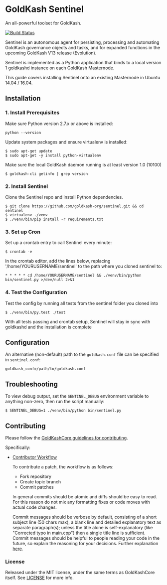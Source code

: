 # GoldKash Sentinel

An all-powerful toolset for GoldKash.

[![Build Status](https://travis-ci.org/goldkash-org/sentinel.svg?branch=master)](https://travis-ci.org/goldkash-org/sentinel)

Sentinel is an autonomous agent for persisting, processing and automating GoldKash governance objects and tasks, and for expanded functions in the upcoming GoldKash V13 release (Evolution).

Sentinel is implemented as a Python application that binds to a local version 1 goldkashd instance on each GoldKash Masternode.

This guide covers installing Sentinel onto an existing Masternode in Ubuntu 14.04 / 16.04.

## Installation

### 1. Install Prerequisites

Make sure Python version 2.7.x or above is installed:

    python --version

Update system packages and ensure virtualenv is installed:

    $ sudo apt-get update
    $ sudo apt-get -y install python-virtualenv

Make sure the local GoldKash daemon running is at least version 1.0 (10100)

    $ goldkash-cli getinfo | grep version

### 2. Install Sentinel

Clone the Sentinel repo and install Python dependencies.

    $ git clone https://github.com/goldkash-org/sentinel.git && cd sentinel
    $ virtualenv ./venv
    $ ./venv/bin/pip install -r requirements.txt

### 3. Set up Cron

Set up a crontab entry to call Sentinel every minute:

    $ crontab -e

In the crontab editor, add the lines below, replacing '/home/YOURUSERNAME/sentinel' to the path where you cloned sentinel to:

    * * * * * cd /home/YOURUSERNAME/sentinel && ./venv/bin/python bin/sentinel.py >/dev/null 2>&1

### 4. Test the Configuration

Test the config by running all tests from the sentinel folder you cloned into

    $ ./venv/bin/py.test ./test

With all tests passing and crontab setup, Sentinel will stay in sync with goldkashd and the installation is complete

## Configuration

An alternative (non-default) path to the `goldkash.conf` file can be specified in `sentinel.conf`:

    goldkash_conf=/path/to/goldkash.conf

## Troubleshooting

To view debug output, set the `SENTINEL_DEBUG` environment variable to anything non-zero, then run the script manually:

    $ SENTINEL_DEBUG=1 ./venv/bin/python bin/sentinel.py

## Contributing

Please follow the [GoldKashCore guidelines for contributing](https://github.com/goldkash-org/goldkash/blob/master/CONTRIBUTING.md).

Specifically:

* [Contributor Workflow](https://github.com/goldkash-org/goldkash/blob/master/CONTRIBUTING.md#contributor-workflow)

    To contribute a patch, the workflow is as follows:

    * Fork repository
    * Create topic branch
    * Commit patches

    In general commits should be atomic and diffs should be easy to read. For this reason do not mix any formatting fixes or code moves with actual code changes.

    Commit messages should be verbose by default, consisting of a short subject line (50 chars max), a blank line and detailed explanatory text as separate paragraph(s); unless the title alone is self-explanatory (like "Corrected typo in main.cpp") then a single title line is sufficient. Commit messages should be helpful to people reading your code in the future, so explain the reasoning for your decisions. Further explanation [here](http://chris.beams.io/posts/git-commit/).

### License

Released under the MIT license, under the same terms as GoldKashCore itself. See [LICENSE](LICENSE) for more info.
